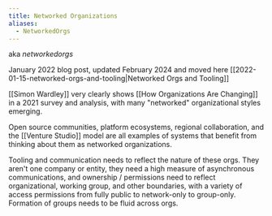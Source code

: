 ```yaml
---
title: Networked Organizations
aliases:
  - NetworkedOrgs
---
```

aka _networkedorgs_

January 2022 blog post, updated February 2024 and moved here [[2022-01-15-networked-orgs-and-tooling|Networked Orgs and Tooling]]

[[Simon Wardley]] very clearly shows [[How Organizations Are Changing]] in a 2021 survey and analysis, with many "networked" organizational styles emerging.

Open source communities, platform ecosystems, regional collaboration, and the [[Venture Studio]] model are all examples of systems that benefit from thinking about them as networked organizations.

Tooling and communication needs to reflect the nature of these orgs. They aren't one company or entity, they need a high measure of asynchronous communications, and ownership / permissions need to reflect organizational, working group, and other boundaries, with a variety of access permissions from fully public to network-only to group-only. Formation of groups needs to be fluid across orgs.